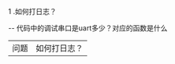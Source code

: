 1 .如何打日志？
<table>--
<tr>
    <td>问题</td>
    <td>如何打日志？</td>

</tr>
<tr>
 代码中的调试串口是uart多少？对应的函数是什么
</table>